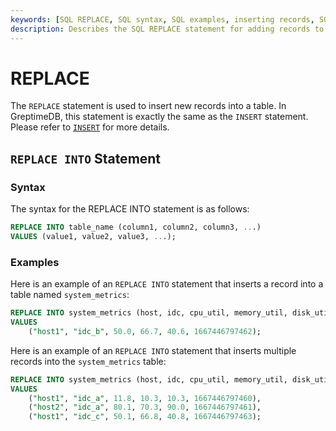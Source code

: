 ```yaml
---
keywords: [SQL REPLACE, SQL syntax, SQL examples, inserting records, SQL data manipulation]
description: Describes the SQL REPLACE statement for adding records to a table in GreptimeDB, including syntax, examples for inserting single and multiple records.
---
```


# REPLACE

The `REPLACE` statement is used to insert new records into a table. In GreptimeDB, this statement is exactly the same as the `INSERT` statement. Please refer to [`INSERT`](/reference/sql/insert.md) for more details.

## `REPLACE INTO` Statement

### Syntax

The syntax for the REPLACE INTO statement is as follows:

```sql
REPLACE INTO table_name (column1, column2, column3, ...)
VALUES (value1, value2, value3, ...);
```

### Examples

Here is an example of an `REPLACE INTO` statement that inserts a record into a table named `system_metrics`:

```sql
REPLACE INTO system_metrics (host, idc, cpu_util, memory_util, disk_util, ts)
VALUES
    ("host1", "idc_b", 50.0, 66.7, 40.6, 1667446797462);
```

Here is an example of an `REPLACE INTO` statement that inserts multiple records into the `system_metrics` table:

```sql
REPLACE INTO system_metrics (host, idc, cpu_util, memory_util, disk_util, ts)
VALUES
    ("host1", "idc_a", 11.8, 10.3, 10.3, 1667446797460),
    ("host2", "idc_a", 80.1, 70.3, 90.0, 1667446797461),
    ("host1", "idc_c", 50.1, 66.8, 40.8, 1667446797463);
```
